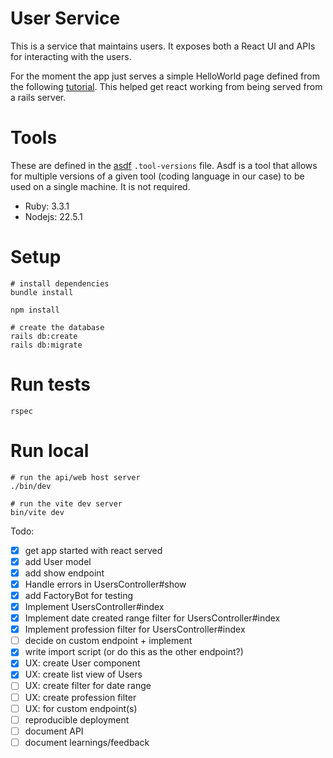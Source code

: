 # User Service
This is a service that maintains users. It exposes both a React UI and APIs for interacting with the users. 

For the moment the app just serves a simple HelloWorld page defined from the 
following [tutorial](https://www.shakacode.com/react-on-rails/docs/guides/tutorial/). 
This helped get react working from being served from a rails server.

# Tools
These are defined in the [asdf](https://asdf-vm.com/) `.tool-versions` file. Asdf is a tool that allows for 
multiple versions of a given tool (coding language in our case) to be used on a single machine. It is not required. 
- Ruby: 3.3.1
- Nodejs: 22.5.1


# Setup
```
# install dependencies
bundle install

npm install

# create the database
rails db:create
rails db:migrate
```

# Run tests
```
rspec
```

# Run local
```
# run the api/web host server
./bin/dev

# run the vite dev server
bin/vite dev
```


Todo:
- [x] get app started with react served
- [x] add User model
- [x] add show endpoint
- [x] Handle errors in UsersController#show
- [x] add FactoryBot for testing
- [x] Implement UsersController#index
- [x] Implement date created range filter for UsersController#index
- [x] Implement profession filter for UsersController#index
- [ ] decide on custom endpoint + implement
- [x] write import script (or do this as the other endpoint?)
- [x] UX: create User component
- [x] UX: create list view of Users
- [ ] UX: create filter for date range
- [ ] UX: create profession filter
- [ ] UX: for custom endpoint(s)
- [ ] reproducible deployment
- [ ] document API
- [ ] document learnings/feedback